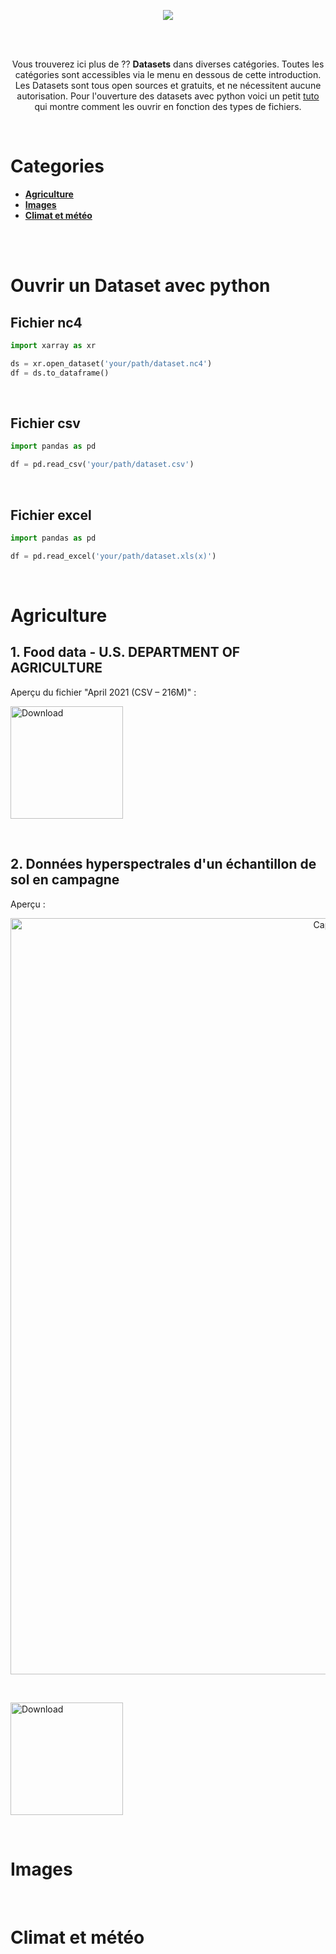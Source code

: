 <p align="center">
	<img src="https://user-images.githubusercontent.com/63207451/119138957-c4f60f00-ba42-11eb-89fa-e999bb5d256a.png">
	<p/>


<br/>
<br/>

<p align="center">
	Vous trouverez ici plus de ?? <b>Datasets</b> dans diverses catégories. Toutes les catégories sont accessibles via le menu en dessous de cette introduction. Les Datasets sont tous open sources et gratuits, et ne nécessitent aucune autorisation. Pour l'ouverture des datasets avec python voici un petit <a href="#Ouvrir-un-dataset-avec-python">tuto</a> qui montre comment les ouvrir en fonction des types de fichiers.
		<p/>

<br/>

# Categories

- [**Agriculture**](#Agriculture)
- [**Images**](#Images)
- [**Climat et météo**](#Climat-et-météo)


<br/>
<br/>

# Ouvrir un Dataset avec python

## Fichier nc4

```py
import xarray as xr

ds = xr.open_dataset('your/path/dataset.nc4')
df = ds.to_dataframe()

```
<br/>

## Fichier csv

```py
import pandas as pd

df = pd.read_csv('your/path/dataset.csv')

```

<br/>

## Fichier excel

```py
import pandas as pd

df = pd.read_excel('your/path/dataset.xls(x)')

```

<br/>


# Agriculture

## 1. Food data - U.S. DEPARTMENT OF AGRICULTURE

Aperçu du fichier "April 2021 (CSV – 216M)" :



<p align="left"><a href="https://fdc.nal.usda.gov/download-datasets.html"><img src="https://user-images.githubusercontent.com/63207451/119182524-4d8ca380-ba73-11eb-8fb0-6e4a4c86d9c4.png" alt="Download" height="180"/></a></p>


<br/>

## 2. Données hyperspectrales d'un échantillon de sol en campagne

Aperçu :

<p align="center">
<img width="1210" alt="Capture d’écran 2021-05-21 à 16 54 37" src="https://user-images.githubusercontent.com/63207451/119157232-422a7f80-ba55-11eb-8c86-cc7fa64d920c.png">
<p/>
<br/>

<p align="left"><a href="https://zenodo.org/record/2530634#.YKf_ZS8iuRs"><img src="https://user-images.githubusercontent.com/63207451/119182524-4d8ca380-ba73-11eb-8fb0-6e4a4c86d9c4.png" alt="Download" height="180"/></a></p>

	
<br/>

# Images


<br/>

# Climat et météo

<br/>
